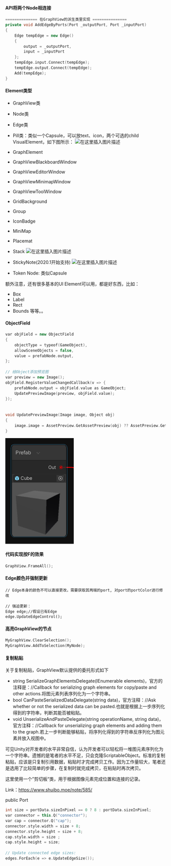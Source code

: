 #### API将两个Node相连接

```c++
============== 在GraphView的派生类里实现 ===============
private void AddEdgeByPorts(Port _outputPort, Port _inputPort)
{
    Edge tempEdge = new Edge()
    {
        output = _outputPort,
        input = _inputPort
    };
    tempEdge.input.Connect(tempEdge);
    tempEdge.output.Connect(tempEdge);
    Add(tempEdge);
}
```

#### Element类型

- GraphView类
- Node类
- Edge类
- Pill类：类似一个Capsule，可以放text、icon，两个可选的child VisualElement，如下图所示：
  ![在这里插入图片描述](https://img-blog.csdnimg.cn/2021062423102882.png)
- GraphElement
- GraphViewBlackboardWindow
- GraphViewEditorWindow
- GraphViewMinimapWindow
- GraphViewToolWindow
- GridBackground
- Group

- IconBadge
- MiniMap
- Placemat
- Stack
  ![在这里插入图片描述](https://img-blog.csdnimg.cn/20210624231127415.png)
- StickyNote(2020.1开始支持)
  ![在这里插入图片描述](https://img-blog.csdnimg.cn/20210624231113292.png?x-oss-process=image/watermark,type_ZmFuZ3poZW5naGVpdGk,shadow_10,text_aHR0cHM6Ly9ibG9nLmNzZG4ubmV0L2FsZXhodTIwMTBx,size_16,color_FFFFFF,t_70)
- Token Node: 类似Capsule

额外注意，还有很多基本的UI Element可以用，都是好东西，比如：

- Box
- Label
- Rect
- Bounds
  等等。。

#### ObjectField

```c++
var objField = new ObjectField
{
	objectType = typeof(GameObject),
	allowSceneObjects = false,
	value = prefabNode.output,
};

// 给Object添加预览图
var preview = new Image();
objField.RegisterValueChangedCallback(v => {
	prefabNode.output = objField.value as GameObject;
	UpdatePreviewImage(preview, objField.value);
});


void UpdatePreviewImage(Image image, Object obj)
{
	image.image = AssetPreview.GetAssetPreview(obj) ?? AssetPreview.GetMiniThumbnail(obj);
}
```

![在这里插入图片描述](./assets/20210701190140941.png)

#### **代码实现按F的效果**

```c++
GraphView.FrameAll();
```

#### Edge颜色并强制更新

```
// Edge本身的颜色不可以直接更改，需要获取其两端的port, 对port的portColor进行修改

// 强迫更新：
Edge edge;//假设已有Edge
edge.UpdateEdgeControl();
```

#### 高亮GraphView的节点

```c++
MyGraphView.ClearSelection();
MyGraphView.AddToSelection(MyNode);
```

#### 复制粘贴

关于复制粘贴，GraphView默认提供的委托形式如下

- string SerializeGraphElementsDelegate(IEnumerable<GraphElement> elements)，官方的注释是：//Callback for serializing graph elements for copy/paste and other actions.将图元素列表序列化为一个字符串。
- bool CanPasteSerializedDataDelegate(string data)，官方注释：//Ask whether or not the serialized data can be pasted.也就是根据上一步序列化得到的字符串，判断其能否被粘贴。
- void UnserializeAndPasteDelegate(string operationName, string data)，官方注释：//Callback for unserializing graph elements and adding them to the graph.若上一步判断能够粘贴，将序列化得到的字符串反序列化为图元素并放入视图中。

可见Unity对开发者的水平非常自信，认为开发者可以轻松将一堆图元素序列化为一个字符串。遗憾的是笔者的水平不足，只会克隆ScriptableObject。标准的复制粘贴，应该是只复制引用数据，粘贴时才完成拷贝工作。因为工作量较大，笔者还是选用了比较简单的步骤，在复制时就完成拷贝，在粘贴时再次拷贝。

这里使用一个”剪切板“类，用于根据图像元素完成位置和连接的记录。

Link：https://www.shuibo.moe/note/585/





public Port

```c++
int size = portData.sizeInPixel == 0 ? 8 : portData.sizeInPixel;
var connector = this.Q("connector");
var cap = connector.Q("cap");
connector.style.width = size + 8;
connector.style.height = size + 8;
cap.style.width = size ;
cap.style.height = size;

// Update connected edge sizes:
edges.ForEach(e => e.UpdateEdgeSize());
```

